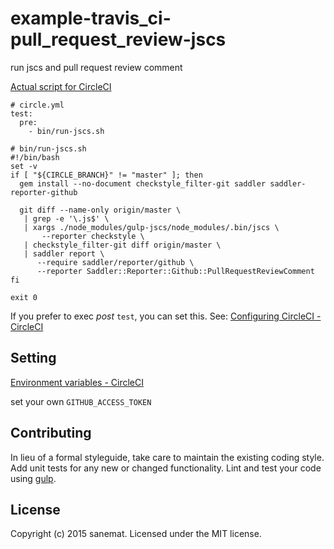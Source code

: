# example-travis_ci-pull_request_review-jscs

run jscs and pull request review comment

[Actual script for CircleCI](./bin/run-jscs.sh)

```
# circle.yml
test:
  pre:
    - bin/run-jscs.sh

# bin/run-jscs.sh
#!/bin/bash
set -v
if [ "${CIRCLE_BRANCH}" != "master" ]; then
  gem install --no-document checkstyle_filter-git saddler saddler-reporter-github

  git diff --name-only origin/master \
   | grep -e '\.js$' \
   | xargs ./node_modules/gulp-jscs/node_modules/.bin/jscs \
       --reporter checkstyle \
   | checkstyle_filter-git diff origin/master \
   | saddler report \
      --require saddler/reporter/github \
      --reporter Saddler::Reporter::Github::PullRequestReviewComment
fi

exit 0
```

If you prefer to exec *post* `test`, you can set this. See: [Configuring CircleCI - CircleCI](https://circleci.com/docs/configuration#phases)

## Setting

[Environment variables - CircleCI](https://circleci.com/docs/environment-variables)

set your own `GITHUB_ACCESS_TOKEN`


## Contributing

In lieu of a formal styleguide, take care to maintain the existing coding style. Add unit tests for any new or changed functionality. Lint and test your code using [gulp](http://gulpjs.com/).


## License

Copyright (c) 2015 sanemat. Licensed under the MIT license.



[npm-url]: https://npmjs.org/package/example-travis-ci-pull-request-review-jscs
[npm-image]: https://badge.fury.io/js/example-travis-ci-pull-request-review-jscs.svg
[travis-url]: https://travis-ci.org/sanemat/example-travis-ci-pull-request-review-jscs
[travis-image]: https://travis-ci.org/sanemat/example-travis-ci-pull-request-review-jscs.svg?branch=master
[daviddm-url]: https://david-dm.org/sanemat/example-travis-ci-pull-request-review-jscs.svg?theme=shields.io
[daviddm-image]: https://david-dm.org/sanemat/example-travis-ci-pull-request-review-jscs
[coveralls-url]: https://coveralls.io/r/sanemat/example-travis-ci-pull-request-review-jscs
[coveralls-image]: https://coveralls.io/repos/sanemat/example-travis-ci-pull-request-review-jscs/badge.png
